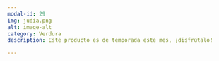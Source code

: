 ```yaml
---
modal-id: 29
img: judia.png
alt: image-alt
category: Verdura
description: Este producto es de temporada este mes, ¡disfrútalo!

---
```

